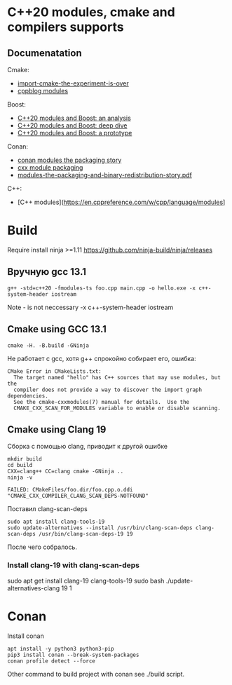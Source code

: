 # C++20 modules, cmake and compilers supports

## Documenatation

Сmake:

- [import-cmake-the-experiment-is-over](https://www.kitware.com/import-cmake-the-experiment-is-over/)
- [cppblog modules](https://anarthal.github.io/cppblog/modules3)


Boost:

- [C++20 modules and Boost: an analysis](https://anarthal.github.io/cppblog/modules)
- [C++20 modules and Boost: deep dive](https://anarthal.github.io/cppblog/modules2)
- [C++20 modules and Boost: a prototype](https://anarthal.github.io/cppblog/modules3)


Сonan:

- [conan modules the packaging story](https://blog.conan.io/2023/10/17/modules-the-packaging-story.html)
- [cxx module packaging](https://github.com/jcar87/cxx-module-packaging)
- [modules-the-packaging-and-binary-redistribution-story.pdf](https://github.com/jcar87/cxx-module-packaging/blob/main/cppcon-talk/modules-the-packaging-and-binary-redistribution-story.pdf)

C++:

- [C++ modules](https://en.cppreference.com/w/cpp/language/modules]

# Build

Require install ninja >=1.11 https://github.com/ninja-build/ninja/releases

## Вручную gcc 13.1

```
g++ -std=c++20 -fmodules-ts foo.cpp main.cpp -o hello.exe -x c++-system-header iostream
```

Note - is not neccessary -x c++-system-header iostream 

## Cmake using GCC 13.1

```
cmake -H. -B.build -GNinja  
```

Не работает с gcc, хотя g++ спрокойно собирает его, ошибка:

```
CMake Error in CMakeLists.txt:
  The target named "hello" has C++ sources that may use modules, but the
  compiler does not provide a way to discover the import graph dependencies.
  See the cmake-cxxmodules(7) manual for details.  Use the
  CMAKE_CXX_SCAN_FOR_MODULES variable to enable or disable scanning.

```

## Cmake using Clang 19

Сборка с помощью clang, приводит к другой ошибке

```
mkdir build
cd build
CXX=clang++ CC=clang cmake -GNinja ..
ninja -v
```

```
FAILED: CMakeFiles/foo.dir/foo.cpp.o.ddi 
"CMAKE_CXX_COMPILER_CLANG_SCAN_DEPS-NOTFOUND"
```

Поставил clang-scan-deps
```
sudo apt install clang-tools-19
sudo update-alternatives --install /usr/bin/clang-scan-deps clang-scan-deps /usr/bin/clang-scan-deps-19 19
```

После чего собралось.

### Install clang-19 with clang-scan-deps
sudo apt get install clang-19 clang-tools-19
sudo bash ./update-alternatives-clang 19 1

# Conan 

Install conan

```
apt install -y python3 python3-pip
pip3 install conan --break-system-packages
conan profile detect --force
```

Other command to build project with conan see ./build script.

